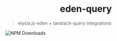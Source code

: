 <h1 align="center">eden-query</h1>

> elysia.js-eden + tanstack-query integrations

<div>
  <img alt="NPM Downloads" src="https://img.shields.io/npm/dw/%40ap0nia%2Feden-svelte-query">
</div>
